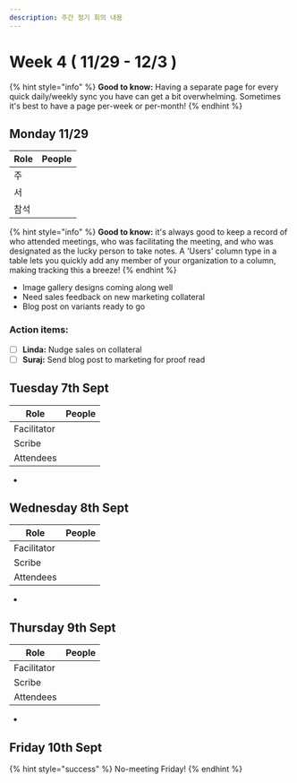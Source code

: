 ```yaml
---
description: 주간 정기 회의 내용
---
```


# Week 4 ( 11/29 - 12/3 )



{% hint style="info" %}
**Good to know:** Having a separate page for every quick daily/weekly sync you have can get a bit overwhelming. Sometimes it's best to have a page per-week or per-month!
{% endhint %}

## Monday 11/29

<table><thead><tr><th>Role</th><th data-type="users" data-multiple>People</th></tr></thead><tbody><tr><td>주</td><td></td></tr><tr><td>서</td><td></td></tr><tr><td>참석</td><td></td></tr></tbody></table>

{% hint style="info" %}
**Good to know:** it's always good to keep a record of who attended meetings, who was facilitating the meeting, and who was designated as the lucky person to take notes. A 'Users' column type in a table lets you quickly add any member of your organization to a column, making tracking this a breeze!
{% endhint %}

* Image gallery designs coming along well
* Need sales feedback on new marketing collateral
* Blog post on variants ready to go

### Action items:

* [ ] **Linda:** Nudge sales on collateral
* [ ] **Suraj:** Send blog post to marketing for proof read

## Tuesday 7th Sept

<table><thead><tr><th>Role</th><th data-type="users" data-multiple>People</th></tr></thead><tbody><tr><td>Facilitator</td><td></td></tr><tr><td>Scribe</td><td></td></tr><tr><td>Attendees</td><td></td></tr></tbody></table>

*

## Wednesday 8th Sept

<table><thead><tr><th>Role</th><th data-type="users" data-multiple>People</th></tr></thead><tbody><tr><td>Facilitator</td><td></td></tr><tr><td>Scribe</td><td></td></tr><tr><td>Attendees</td><td></td></tr></tbody></table>

*

## Thursday 9th Sept

<table><thead><tr><th>Role</th><th data-type="users" data-multiple>People</th></tr></thead><tbody><tr><td>Facilitator</td><td></td></tr><tr><td>Scribe</td><td></td></tr><tr><td>Attendees</td><td></td></tr></tbody></table>

*

## Friday 10th Sept

{% hint style="success" %}
No-meeting Friday!
{% endhint %}
